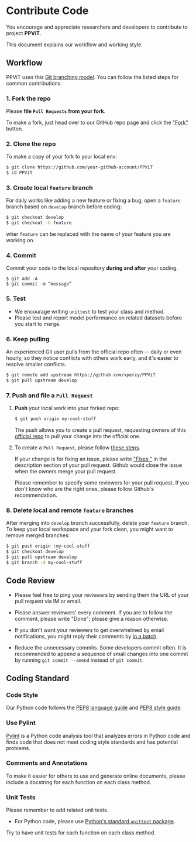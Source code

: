 # Contribute Code

You encourage and appreciate researchers and developers to contribute to project **PPViT**. 

This document explains our workflow and working style.

## Workflow

PPViT uses this [Git branching model](http://nvie.com/posts/a-successful-git-branching-model/).  You can follow the listed steps for common contributions.

### 1. Fork the repo

  Please **file `Pull Requests` from your fork**. 
  
  To make a fork, just head over to our GitHub repo page and click the ["Fork"](https://help.github.com/articles/fork-a-repo/) button.
   
### 2. Clone the repo

   To make a copy of your fork to your local env:

   ```bash
   $ git clone https://github.com/your-github-account/PPViT
   $ cd PPViT
   ```

### 3. Create local `feature` branch

   For daily works like adding a new feature or fixing a bug, open a `feature` branch based on `develop` branch before coding:

   ```bash
   $ git checkout develop
   $ git checkout -b feature
   ```
   wher `feature` can be replaced with the name of your feature you are working on.

### 4. Commit

   Commit your code to the local repository **during and after** your coding.

   ```shell
   $ git add -A
   $ git commit -m “message”
   ```
  
### 5. Test

   - We encourage writing `unittest` to test your class and method.
   - Please test and report model performance on related datasets before you start to merge.
 
### 6. Keep pulling

   An experienced Git user pulls from the official repo often -- daily or even hourly, so they notice conflicts with others work early, and it's easier to resolve smaller conflicts.

   ```bash
   $ git remote add upstream https://github.com/xperzy/PPViT
   $ git pull upstream develop
   ```

### 7. Push and file a `Pull Request`

   1. **Push** your local work into your forked repo:

      ```bash
      $ git push origin my-cool-stuff
      ```

      The push allows you to create a pull request, requesting owners of this [official repo](https://github.com/BR-IDL/PaddleViT) to pull your change into the official one.

   2. To create a `Pull Request`, please follow [these steps](https://help.github.com/articles/creating-a-pull-request/).

      If your change is for fixing an issue, please write ["Fixes <issue-URL>"](https://help.github.com/articles/closing-issues-using-keywords/) in the description section of your pull request.  Github would close the issue when the owners merge your pull request.

      Please remember to specify some reviewers for your pull request.  If you don't know who are the right ones, please follow Github's recommendation.

### 8. Delete local and remote `feature` branches

   After merging into `develop` branch successfully, delete your `feature` branch.
   To keep your local workspace and your fork clean, you might want to remove merged branches:

   ```bash
   $ git push origin :my-cool-stuff
   $ git checkout develop
   $ git pull upstream develop
   $ git branch -d my-cool-stuff
   ```

## Code Review

-  Please feel free to ping your reviewers by sending them the URL of your pull request via IM or email.

- Please answer reviewers' every comment.  If you are to follow the comment, please write "Done"; please give a reason otherwise.

- If you don't want your reviewers to get overwhelmed by email notifications, you might reply their comments by [in a batch](https://help.github.com/articles/reviewing-proposed-changes-in-a-pull-request/).

- Reduce the unnecessary commits.  Some developers commit often.  It is recommended to append a sequence of small changes into one commit by running `git commit --amend` instead of `git commit`.

## Coding Standard

### Code Style

Our Python code follows the [PEP8 language guide](https://zh-google-styleguide.readthedocs.io/en/latest/google-python-styleguide/python_language_rules/) and [PEP8 style guide](https://zh-google-styleguide.readthedocs.io/en/latest/google-python-styleguide/python_style_rules/).
  
### Use Pylint

[Pylint](http://pylint.pycqa.org/en/latest/) is a Python code analysis tool that analyzes errors in Python code and finds code that does not meet coding style standards and has potential problems.

### Comments and Annotations
  
To make it easier for others to use and generate online documents, please include a docstring for each function on each class method.
  
### Unit Tests

Please remember to add related unit tests.

- For Python code, please use [Python's standard `unittest` package](http://pythontesting.net/framework/unittest/unittest-introduction/).

Try to have unit tests for each function on each class method.
  
